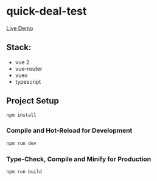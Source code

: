 # quick-deal-test

[Live Demo](https://quick-deal-test.onrender.com/)

## Stack:
- vue 2
- vue-router
- vuex
- typescript

## Project Setup

```sh
npm install
```

### Compile and Hot-Reload for Development

```sh
npm run dev
```

### Type-Check, Compile and Minify for Production

```sh
npm run build
```
